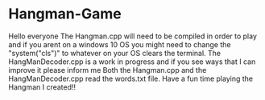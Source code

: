 # Hangman-Game
Hello everyone
The Hangman.cpp will need to be compiled in order to play and if you arent on a windows 10 OS you might need to change the "system("cls")" to whatever on your OS clears the terminal. 
The HangManDecoder.cpp is a work in progress and if you see ways that I can improve it please inform me
Both the Hangman.cpp and the HangManDecoder.cpp read the words.txt file. 
Have a fun time playing the Hangman I created!!
